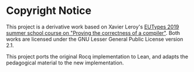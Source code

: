 # Copyright Notice

This project is a derivative work based on Xavier Leroy's [EUTypes 2019 summer school course on "Proving the correctness of a compiler"](https://xavierleroy.org/courses/EUTypes-2019/). Both works are licensed under the GNU Lesser General Public License version 2.1.

This project ports the original Rocq implementation to Lean,
and adapts the pedagogical material to the new implementation.